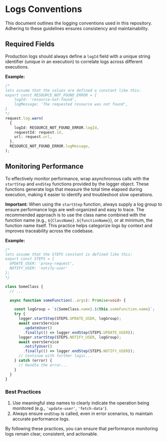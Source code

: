 # Logs Conventions

This document outlines the logging conventions used in this repository. Adhering to these guidelines ensures consistency and maintainability.

## Required Fields

Production logs should always define a `logId` field with a unique string identifier (unique in an execution) to correlate logs across different executions.

**Example:**

```typescript
/*
lets assume that the values are defined a constant like this:
export const RESOURCE_NOT_FOUND_ERROR = {
    logId: 'resource-not-found',
    logMessage: 'The requested resource was not found',
}
*/
request.log.warn(
  {
    logId: RESOURCE_NOT_FOUND_ERROR.logId,
    requestId: request.id,
    url: request.url,
  },
  RESOURCE_NOT_FOUND_ERROR.logMessage,
);
```

## Monitoring Performance

To effectively monitor performance, wrap asynchronous calls with the `startStep` and `endStep` functions provided by the logger object. These functions generate logs that measure the total time elapsed during execution, making it easier to identify and troubleshoot slow operations.

**Important:** When using the `startStep` function, always supply a log group to ensure performance logs are well-organized and easy to trace. The recommended approach is to use the class name combined with the function name (e.g., `${ClassName}.${functionName}`), or at minimum, the function name itself. This practice helps categorize logs by context and improves traceability across the codebase.

**Example:**

```typescript
/*
lets assume that the STEPS constant is defined like this:
export const STEPS = {
  UPDATE_USER: 'proxy-request',
  NOTIFY_USER: 'notify-user'
};
*/

class SomeClass {
  // ...

  async function someFunction(..args): Promise<void> {

    const logGroup = `${SomeClass.name}.${this.someFunction.name}`;
    try {
      logger.startStep(STEPS.UPDATE_USER, logGroup);
      await usersService
        .updateUser()
        .finally(() => logger.endStep(STEPS.UPDATE_USER));
      logger.startStep(STEPS.NOTIFY_USER, logGroup);
      await usersService
        .notifyUser()
        .finally(() => logger.endStep(STEPS.NOTIFY_USER));
      // Continue with further logic...
    } catch (error) {
      // Handle the error...
    }
  }
}
```

### Best Practices

1. Use meaningful step names to clearly indicate the operation being monitored (e.g., `'update-user'`, `'fetch-data'`).
2. Always ensure `endStep` is called, even in error scenarios, to maintain accurate performance logs.

By following these practices, you can ensure that performance monitoring logs remain clear, consistent, and actionable.
